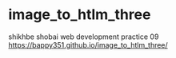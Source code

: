 # image_to_htlm_three
shikhbe shobai web development practice 09
https://bappy351.github.io/image_to_htlm_three/
